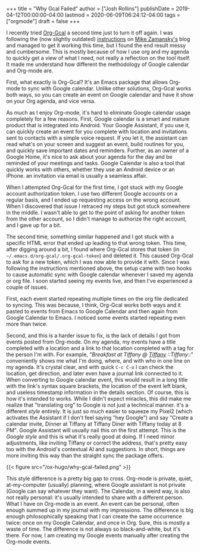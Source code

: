 +++
title = "Why Gcal Failed"
author = ["Josh Rollins"]
publishDate = 2019-04-12T00:00:00-04:00
lastmod = 2020-06-09T06:24:12-04:00
tags = ["orgmode"]
draft = false
+++

I recently tried [Org-Gcal](https://github.com/myuhe/org-gcal.el) a second time just to turn it off again. I was following the (now slightly outdated) [instructions](https://cestlaz.github.io/posts/using-emacs-26-gcal/) on [Mike Zamansky's](https://cestlaz.github.io/) blog and managed to get it working this time, but I found the end result messy and cumbersome. This is mostly because of how I use org and my agenda to quickly get a view of what I need, not really a reflection on the tool itself. It made me understand how different the methodology of Google calendar and Org-mode are.

<!--more-->

First, what exactly is Org-Gcal?
It's an Emacs package that allows Org-mode to sync with Google calendar. Unlike other solutions, Org-Gcal works both ways, so you can create an event on Google calendar and have it show on your Org agenda, and vice versa.

As much as I enjoy Org-mode, it's hard to eliminate Google calendar usage completely for a few reasons. First, Google calendar is a smart and mature product that is integrated into Android. Your Google Assistant, if you use it, can quickly create an event for you complete with location and invitations sent to contacts with a simple voice request. If you let it, the assistant can read what's on your screen and suggest an event, build routines for you, and quickly save important dates and reminders. Further, as an owner of a Google Home, it's nice to ask about your agenda for the day and be reminded of your meetings and tasks. Google Calendar is also a tool that quickly works with others, whether they use an Android device or an iPhone. an invitation via email is usually a seamless affair.

When I attempted Org-Gcal for the first time, I got stuck with my Google account authorization token. I use two different Google accounts on a regular basis, and I ended up requesting access on the wrong account. When I discovered that issue I retraced my steps but got stuck somewhere in the middle. I wasn't able to get to the point of asking for another token from the other account, so I didn't manage to authorize the right account, and I gave up for a bit.

The second time, something similar happened and I got stuck with a specific HTML error that ended up leading to that wrong token. This time, after digging around a bit, I found where Org-Gcal stores that token (in `~/.emacs.d/org-gcal/.org-gcal-token`) and deleted it. This caused Org-Gcal to ask for a new token, which I was now able to provide it with. Since I was following the instructions mentioned above, the setup came with two hooks to cause automatic sync with Google calendar whenever I saved my agenda or org file. I soon started seeing my events live, and then I've experienced a couple of issues.

First, each event started repeating multiple times on the org file dedicated to syncing. This was because, I think, Org-Gcal works both ways and it pasted to events from Emacs to Google Calendar and then again from Google Calendar to Emacs. I noticed some events started repeating even more than twice.

Second, and this is a harder issue to fix, is the lack of details I got from events posted from Org-mode. On my agenda, my events have a title completed with a location and a link to that location completed with a tag for the person I'm with. For example, "_Breakfast at Tiffany @ [Tiffany](https://www.nytimes.com/2017/11/11/travel/tiffany-and-co-jewelry-breakfast-audrey-hepburn.html)      ::Tiffany::_" conveniently shows me what I'm doing, where, and with who in one line on my agenda. It's crystal clear, and with quick `C-c C-o` I can check the location, get direction, and later even have a journal link connected to it. When converting to Google calendar event, this would result in a long title with the link's syntax square brackets, the location of the event left blank, and useless timestamp information in the details section. Of course, this is how it's intended to works. While I didn't expect miracles, this did make me realize that "translating org" to Google is not just a technical manner. it's a different _style_ entirely. It is just so much easier to squeeze my Pixel2 (which activates the Assistant if I don't feel saying "hey Google") and say "Create a calendar invite, Dinner at Tiffany at Tiffany Diner with Tiffany today at 8 PM". Google Assistant will usually nail this on the first attempt. This is the _Google style_ and this is what it's really good at doing. If I need minor adjustments, like inviting Tiffany or correct the address, that's pretty easy too with the Android's contextual AI and suggestions. In short, things are more inviting this way than the straight sync the package offers.

{{< figure src="/ox-hugo/why-gcal-failed.png" >}}

This style difference is a pretty big gap to cross. Org-mode is private, quiet, at-my-computer (usually) planning, where Google assistant is not private (Google can say whatever they want). The Calendar, in a weird way, is also not really personal: it's usually intended to share with a different person. What I have on Org-mode is an event. An event can be personal, often enough summed up in my journal with my impressions. The difference is big enough philosophically speaking that I can create the same occurrence twice: once on my Google Calendar, and once in Org. Sure, this is mostly a waste of time. The difference is not always so black-and-white, but it's there. For now, I am creating my Google events manually after creating the Org-mode events.
